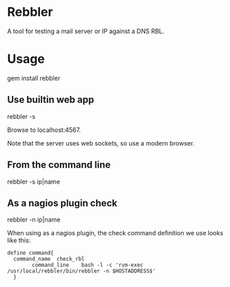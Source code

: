 # Rebbler

A tool for testing a mail server or IP against a DNS RBL.

# Usage

gem install rebbler

## Use builtin web app

rebbler -s

Browse to localhost:4567.

Note that the server uses web sockets, so use a modern browser.

## From the command line

rebbler -s ip|name

## As a nagios plugin check

rebbler -n ip|name

When using as a nagios plugin, the check command definition 
we use looks like this:

```
define command{
  command_name  check_rbl
        command_line    bash -l -c 'rvm-exec /usr/local/rebbler/bin/rebbler -n $HOSTADDRESS$' 
  }
```
